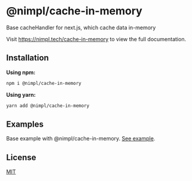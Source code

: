 # @nimpl/cache-in-memory

Base cacheHandler for next.js, which cache data in-memory

Visit https://nimpl.tech/cache-in-memory to view the full documentation.

## Installation

**Using npm:**
```bash
npm i @nimpl/cache-in-memory
```

**Using yarn:**
```bash
yarn add @nimpl/cache-in-memory
```

## Examples

Base example with @nimpl/cache-in-memory. [See example](https://github.com/vordgi/nimpl-cache/tree/main/example).

## License

[MIT](https://github.com/vordgi/nimpl-cache/blob/main/LICENSE)
